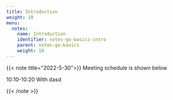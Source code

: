 ```yaml
---
title: Introduction
weight: 10
menu:
  notes:
    name: Introduction
    identifier: notes-go-basics-intro
    parent: notes-go-basics
    weight: 10
---
```

<!-- Meeting -->
{{< note title="2022-5-30">}}
Meeting schedule is shown below
  
10:10-10:20 With dasd




{{< /note >}}

